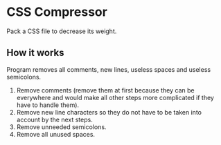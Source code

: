 # CSS Compressor
Pack a CSS file to decrease its weight.

## How it works
Program removes all comments, new lines, useless spaces and useless semicolons.  
  
1. Remove comments (remove them at first because they can be everywhere and would make all other steps more complicated if they have to handle them).
2. Remove new line characters so they do not have to be taken into account by the next steps.
3. Remove unneeded semicolons.
4. Remove all unused spaces.
